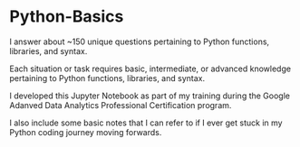 # Python-Basics
I answer about ~150 unique questions pertaining to Python functions, libraries, and syntax. 

Each situation or task requires basic, intermediate, or advanced knowledge pertaining to 
Python functions, libraries, and syntax. 

I developed this Jupyter Notebook as part of my training during the Google Adanved Data Analytics Professional Certification program. 

I also include some basic notes that I can refer to if I ever get stuck in my Python coding journey moving forwards. 
